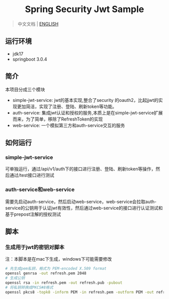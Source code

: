<h1 align="center">Spring Security Jwt Sample </h1>

> 中文文档 | [ENGLISH](README.md)

## 运行环境
- jdk17
- springboot 3.0.4

## 简介
本项目分成三个模块
- simple-jwt-service: jwt的基本实现,整合了security 的oauth2，比起jjwt的实现更加简洁，实现了注册、登陆、刷新token等功能。
- auth-service: 集成jwt认证和授权的服务,本质上是在simple-jwt-service扩展而来，为了简单，移除了RefreshToken的实现
- web-service: 一个模拟第三方和auth-service交互的服务

## 如何运行
### simple-jwt-service
可单独运行，通过/api/v1/auth下的接口进行注册、登陆、刷新token等操作，然后通过/test接口进行测试

### auth-service和web-service
需要先启动auth-service，然后启动web-service，web-service会拉取auth-service的公钥用于认证jwt有效性，然后通过web-service的接口进行认证测试和基于prepost注解的授权测试

## 脚本
### 生成用于jwt的密钥对脚本
注：本脚本是在mac下生成，windows下可能需要修改

```bash
# 先生成pem私钥，格式为 PEM-encoded X.509 format
openssl genrsa -out refresh.pem 2048
# 生成公钥
openssl rsa -in refresh.pem -out refresh.pub -pubout
# 将私钥转换成PKCS#8格式
openssl pkcs8 -topk8 -inform PEM -in refresh.pem -outform PEM -out refresh.key -nocrypt
```
